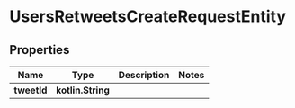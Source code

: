 
# UsersRetweetsCreateRequestEntity

## Properties
Name | Type | Description | Notes
------------ | ------------- | ------------- | -------------
**tweetId** | **kotlin.String** |  | 



